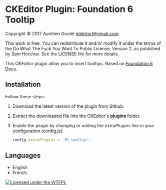 CKEditor Plugin: Foundation 6 Tooltip
=====================================

Copyright © 2017 Aurélien Goulet <elektrorl@gmail.com>.

This work is free. You can redistribute it and/or modify it under the
terms of the Do What The Fuck You Want To Public License, Version 2,
as published by Sam Hocevar. See the LICENSE file for more details.

This CKEditor plugin allow you to insert tooltips. Based on [Foundation 6 Docs](http://foundation.zurb.com/sites/docs/tooltip.html).

## Installation

Follow these steps:

 1. Download the latest version of the plugin from Github.
 2. Extract the downloaded file into the CKEditor's **plugins** folder.
 3. Enable the plugin by changing or adding the extraPlugins line in your configuration (config.js):

    ````js
    config.extraPlugins = 'f6_tooltip';
    ````

## Languages

 * English
 * French
 

[![Licensed under the WTFPL](http://www.wtfpl.net/wp-content/uploads/2012/12/wtfpl-badge-2.png "Licensed under the WTFPL")](http://www.wtfpl.net)
